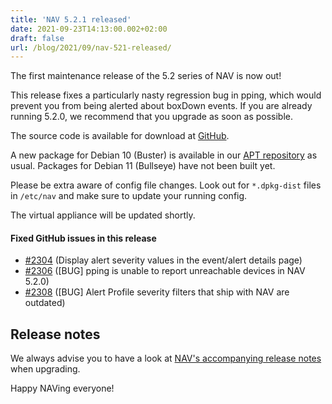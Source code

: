 ```yaml
---
title: 'NAV 5.2.1 released'
date: 2021-09-23T14:13:00.002+02:00
draft: false
url: /blog/2021/09/nav-521-released/
---
```


The first maintenance release of the 5.2 series of NAV is now out!

This release fixes a particularly nasty regression bug in pping, which would prevent you from being alerted about boxDown events. If you are already running 5.2.0, we recommend that you upgrade as soon as possible.

The source code is available for download at [GitHub](https://github.com/UNINETT/nav/releases).

A new package for Debian 10 (Buster) is available in our [APT repository](https://nav.uninett.no/install-instructions/#debian) as usual. Packages for Debian 11 (Bullseye) have not been built yet.

Please be extra aware of config file changes. Look out for `*.dpkg-dist` files in `/etc/nav` and make sure to update your running config.

The virtual appliance will be updated shortly.

#### Fixed GitHub issues in this release

*   [#2304](https://github.com/Uninett/nav/issues/2304) (Display alert severity values in the event/alert details page)
*   [#2306](https://github.com/Uninett/nav/issues/2306) (\[BUG\] pping is unable to report unreachable devices in NAV 5.2.0)
*   [#2308](https://github.com/Uninett/nav/issues/2308) (\[BUG\] Alert Profile severity filters that ship with NAV are outdated)

Release notes
-------------

We always advise you to have a look at [NAV's accompanying release notes](https://nav.readthedocs.io/en/5.2.x/release-notes.html#nav-5-2) when upgrading.

Happy NAVing everyone!